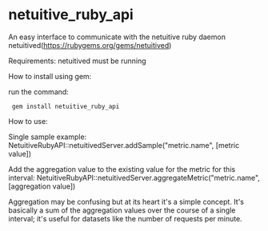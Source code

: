 # netuitive_ruby_api
An easy interface to communicate with the netuitive ruby daemon netuitived(https://rubygems.org/gems/netuitived)

Requirements:
	netuitived must be running

How to install using gem:

run the command:

     gem install netuitive_ruby_api

How to use:

Single sample example:
NetuitiveRubyAPI::netuitivedServer.addSample("metric.name", [metric value])

Add the aggregation value to the existing value for the metric for this interval:
NetuitiveRubyAPI::netuitivedServer.aggregateMetric("metric.name", [aggregation value])

Aggregation may be confusing but at its heart it's a simple concept. It's basically a sum of the aggregation values over the course of a single interval; it's useful for datasets like the number of requests per minute.  